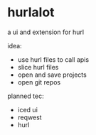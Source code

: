 # hurlalot
a ui and extension for hurl

idea:
- use hurl files to call apis
- slice hurl files
- open and save projects
- open git repos

planned tec:
- iced ui
- reqwest
- hurl
